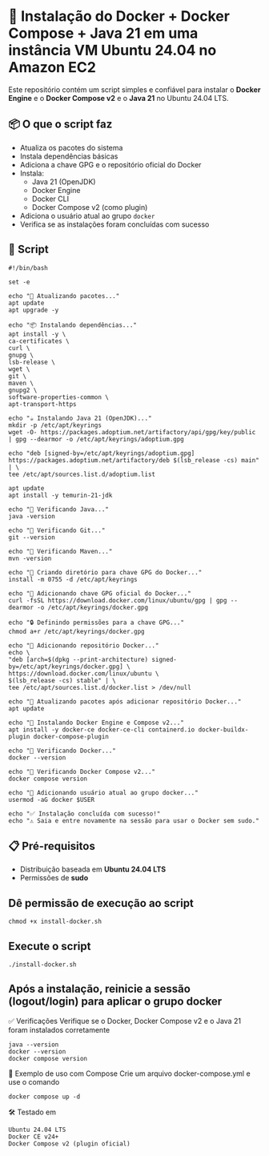 # 🚀  Instalação do Docker + Docker Compose + Java 21 em uma instância VM Ubuntu 24.04 no Amazon EC2

Este repositório contém um script simples e confiável para instalar o **Docker Engine** e o **Docker Compose v2** e o **Java 21** no Ubuntu 24.04 LTS.

## 📦 O que o script faz

- Atualiza os pacotes do sistema
- Instala dependências básicas
- Adiciona a chave GPG e o repositório oficial do Docker
- Instala:
  - Java 21 (OpenJDK)
  - Docker Engine
  - Docker CLI
  - Docker Compose v2 (como plugin)
- Adiciona o usuário atual ao grupo `docker`
- Verifica se as instalações foram concluídas com sucesso

## 📁 Script

  ```
#!/bin/bash

set -e

echo "🔧 Atualizando pacotes..."
apt update
apt upgrade -y

echo "📦 Instalando dependências..."
apt install -y \
ca-certificates \
curl \
gnupg \
lsb-release \
wget \
git \
maven \
gnupg2 \
software-properties-common \
apt-transport-https

echo "☕ Instalando Java 21 (OpenJDK)..."
mkdir -p /etc/apt/keyrings
wget -O- https://packages.adoptium.net/artifactory/api/gpg/key/public | gpg --dearmor -o /etc/apt/keyrings/adoptium.gpg

echo "deb [signed-by=/etc/apt/keyrings/adoptium.gpg] https://packages.adoptium.net/artifactory/deb $(lsb_release -cs) main" | \
tee /etc/apt/sources.list.d/adoptium.list

apt update
apt install -y temurin-21-jdk

echo "🧪 Verificando Java..."
java -version

echo "🧪 Verificando Git..."
git --version

echo "🧪 Verificando Maven..."
mvn -version

echo "📂 Criando diretório para chave GPG do Docker..."
install -m 0755 -d /etc/apt/keyrings

echo "🔑 Adicionando chave GPG oficial do Docker..."
curl -fsSL https://download.docker.com/linux/ubuntu/gpg | gpg --dearmor -o /etc/apt/keyrings/docker.gpg

echo "🔒 Definindo permissões para a chave GPG..."
chmod a+r /etc/apt/keyrings/docker.gpg

echo "📝 Adicionando repositório Docker..."
echo \
"deb [arch=$(dpkg --print-architecture) signed-by=/etc/apt/keyrings/docker.gpg] \
https://download.docker.com/linux/ubuntu \
$(lsb_release -cs) stable" | \
tee /etc/apt/sources.list.d/docker.list > /dev/null

echo "🔄 Atualizando pacotes após adicionar repositório Docker..."
apt update

echo "🐳 Instalando Docker Engine e Compose v2..."
apt install -y docker-ce docker-ce-cli containerd.io docker-buildx-plugin docker-compose-plugin

echo "🧪 Verificando Docker..."
docker --version

echo "🧪 Verificando Docker Compose v2..."
docker compose version

echo "👤 Adicionando usuário atual ao grupo docker..."
usermod -aG docker $USER

echo "✅ Instalação concluída com sucesso!"
echo "⚠️ Saia e entre novamente na sessão para usar o Docker sem sudo."

```

## 📋 Pré-requisitos

- Distribuição baseada em **Ubuntu 24.04 LTS**
- Permissões de **sudo**

## Dê permissão de execução ao script
```
chmod +x install-docker.sh
```

## Execute o script
```
./install-docker.sh
```

## Após a instalação, reinicie a sessão (logout/login) para aplicar o grupo docker

✅ Verificações
Verifique se o Docker, Docker Compose v2 e o Java 21 foram instalados corretamente
```
java --version
docker --version
docker compose version
```

🐳 Exemplo de uso com Compose
Crie um arquivo docker-compose.yml e use o comando
```
docker compose up -d
```

🛠️ Testado em
```
Ubuntu 24.04 LTS
Docker CE v24+
Docker Compose v2 (plugin oficial)
```
